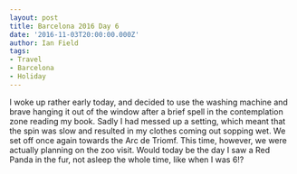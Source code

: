 ```yaml
---
layout: post
title: Barcelona 2016 Day 6
date: '2016-11-03T20:00:00.000Z'
author: Ian Field
tags:
- Travel
- Barcelona
- Holiday
---
```

I woke up rather early today, and decided to use the washing machine and brave hanging it out of the window after a brief spell in the contemplation zone reading my book. Sadly I had messed up a setting, which meant that the spin was slow and resulted in my clothes coming out sopping wet. We set off once again towards the Arc de Triomf. This time, however, we were actually planning on the zoo visit. Would today be the day I saw a Red Panda in the fur, not asleep the whole time, like when I was 6!?
